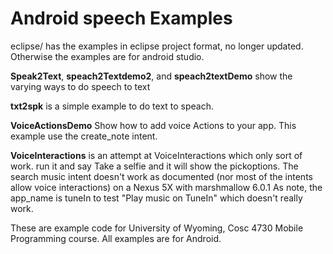 Android speech Examples
===========

eclipse/ has the examples in eclipse project format, no longer updated.  Otherwise the examples are for android studio.

<b>Speak2Text</b>, <b>speach2Textdemo2</b>, and <b>speach2textDemo</b> show the varying ways to do speech to text

<b>txt2spk</b> is a simple example to do text to speach.

<b>VoiceActionsDemo</b>  Show how to add voice Actions to your app.  This example use the create_note intent.

<b>VoiceInteractions</b> is an attempt at VoiceInteractions which only sort of work.  run it and say Take a selfie 
and it will show the pickoptions.  The search music intent doesn't work as documented (nor most of the intents allow voice interactions) on a Nexus 5X with marshmallow 6.0.1   As note, the app_name is tuneIn to test "Play music on TuneIn" which doesn't really work.


These are example code for University of Wyoming, Cosc 4730 Mobile Programming course.
All examples are for Android.
